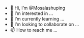 - 👋 Hi, I’m @Mosalashuping
- 👀 I’m interested in ...
- 🌱 I’m currently learning ...
- 💞️ I’m looking to collaborate on ...
- 📫 How to reach me ...

<!---
Mosalashuping/Mosalashuping is a ✨ special ✨ repository because its `README.md` (this file) appears on your GitHub profile.
You can click the Preview link to take a look at your changes.
--->

